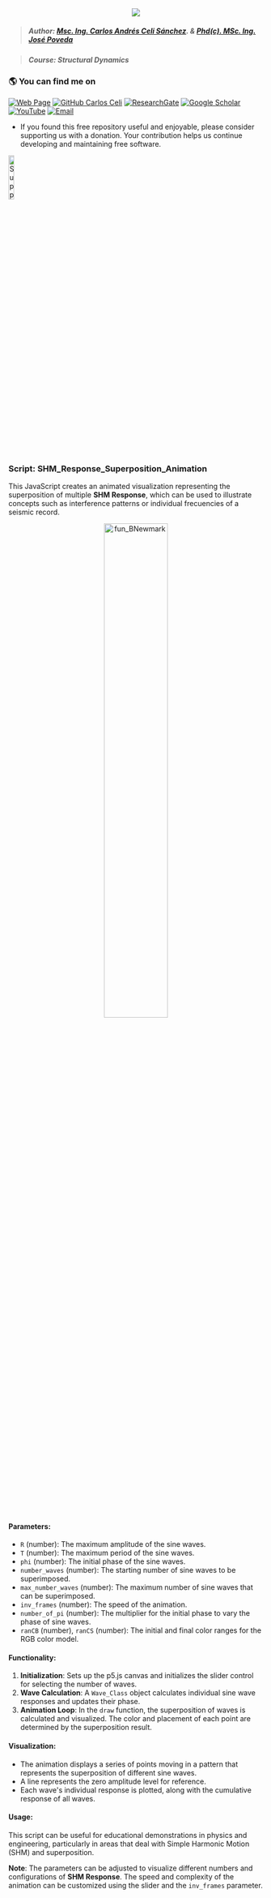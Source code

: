 <div align="center">
    <img src="https://github.com/Normando1945/Normando1945.github.io/assets/62081230/1ac0bf1d-67cd-43f6-87b0-141417a606db">
</div>

>##### Author:                 [Msc. Ing. Carlos Andrés Celi Sánchez](https://www.researchgate.net/profile/Carlos-Celi). & [Phd(c). MSc. Ing. José Poveda](https://www.torrefuerte.com)

>##### Course:                 Structural Dynamics


### :earth_americas: **You can find me on**

[![Web Page](https://img.shields.io/badge/Web%20Page-caceli.net-blue)](http:caceli.net)
[![GitHub Carlos Celi](https://img.shields.io/github/followers/Normando1945?label=follow&style=social)](https://github.com/Normando1945)
[![ResearchGate](https://img.shields.io/badge/-ResearchGate-00CCBB?style=social&logo=researchgate)](https://www.researchgate.net/profile/Carlos-Celi)
[![Google Scholar](https://img.shields.io/badge/-Google%20Scholar-4285F4?style=social&logo=google)](https://scholar.google.com.ec/citations?hl=es&user=yR4Gz7kAAAAJ)
[![YouTube](https://img.shields.io/badge/-YouTube-FF0000?style=social&logo=youtube)](https://www.youtube.com/@CCeli1945)
<a href="Carlos Celi:normando1945@gmail.com"><img alt="Email" src="https://img.shields.io/badge/Email-normando1945@gmail.com-blue?style=flat&logo=gmail"></a>


* If you found this free repository useful and enjoyable, please consider supporting us with a donation. Your contribution helps us continue developing and maintaining free software.

<a href='https://ko-fi.com/H2H111V2R3' target='_blank'>
    <img src='https://storage.ko-fi.com/cdn/kofi5.png?v=3' alt='Support Me on Ko-fi' style='width: 15%; height: auto; border:0;'>
</a>

### Script: SHM_Response_Superposition_Animation

This JavaScript creates an animated visualization representing the superposition of multiple **SHM Response**, which can be used to illustrate concepts such as interference patterns or individual frecuencies of a seismic record.

<p align="center">
    <img src="https://github.com/Normando1945/Simple-Python-Matlab-JavaSript-Functions-Collection/assets/62081230/ce57cfe4-0fd7-4b4e-945c-c7dea3eeb838" alt="fun_BNewmark" width="50%">
</p>

#### Parameters:
- `R` (number): The maximum amplitude of the sine waves.
- `T` (number): The maximum period of the sine waves.
- `phi` (number): The initial phase of the sine waves.
- `number_waves` (number): The starting number of sine waves to be superimposed.
- `max_number_waves` (number): The maximum number of sine waves that can be superimposed.
- `inv_frames` (number): The speed of the animation.
- `number_of_pi` (number): The multiplier for the initial phase to vary the phase of sine waves.
- `ranCB` (number), `ranCS` (number): The initial and final color ranges for the RGB color model.

#### Functionality:
1. **Initialization**: Sets up the p5.js canvas and initializes the slider control for selecting the number of waves.
2. **Wave Calculation**: A `Wave_Class` object calculates individual sine wave responses and updates their phase.
3. **Animation Loop**: In the `draw` function, the superposition of waves is calculated and visualized. The color and placement of each point are determined by the superposition result.

#### Visualization:
- The animation displays a series of points moving in a pattern that represents the superposition of different sine waves.
- A line represents the zero amplitude level for reference.
- Each wave's individual response is plotted, along with the cumulative response of all waves.

#### Usage:
This script can be useful for educational demonstrations in physics and engineering, particularly in areas that deal with Simple Harmonic Motion (SHM) and superposition.

**Note**: The parameters can be adjusted to visualize different numbers and configurations of **SHM Response**. The speed and complexity of the animation can be customized using the slider and the `inv_frames` parameter.


